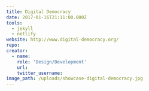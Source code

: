 ```yaml
---
title: Digital Democracy
date: 2017-01-16T21:11:00.000Z
tools:
  - jekyll
  - netlify
website: http://www.digital-democracy.org/
repo:
creator:
  - name:
    role: 'Design/Development'
    url:
    twitter_username:
image_path: /uploads/showcase-digital-democracy.jpg
---
```

